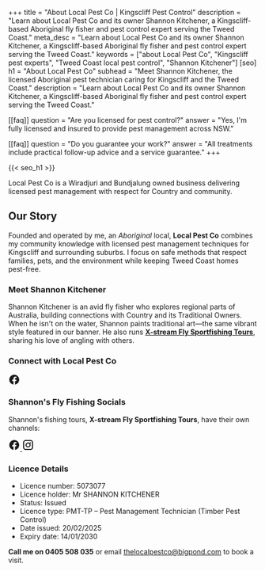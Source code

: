 +++
title = "About Local Pest Co | Kingscliff Pest Control"
description = "Learn about Local Pest Co and its owner Shannon Kitchener, a Kingscliff-based Aboriginal fly fisher and pest control expert serving the Tweed Coast."
meta_desc = "Learn about Local Pest Co and its owner Shannon Kitchener, a Kingscliff-based Aboriginal fly fisher and pest control expert serving the Tweed Coast."
keywords = ["about Local Pest Co", "Kingscliff pest experts", "Tweed Coast local pest control", "Shannon Kitchener"]
[seo]
h1 = "About Local Pest Co"
subhead = "Meet Shannon Kitchener, the licensed Aboriginal pest technician caring for Kingscliff and the Tweed Coast."
description = "Learn about Local Pest Co and its owner Shannon Kitchener, a Kingscliff-based Aboriginal fly fisher and pest control expert serving the Tweed Coast."

[[faq]]
question = "Are you licensed for pest control?"
answer = "Yes, I'm fully licensed and insured to provide pest management across NSW."

[[faq]]
question = "Do you guarantee your work?"
answer = "All treatments include practical follow-up advice and a service guarantee."
+++

{{< seo_h1 >}}

Local Pest Co is a Wiradjuri and Bundjalung owned business delivering licensed pest management with respect for Country and community.

## Our Story

Founded and operated by me, an *Aboriginal* local, **Local Pest Co** combines my community knowledge with licensed pest management techniques for Kingscliff and surrounding suburbs. I focus on safe methods that respect families, pets, and the environment while keeping Tweed Coast homes pest-free.

### Meet Shannon Kitchener

Shannon Kitchener is an avid fly fisher who explores regional parts of Australia, building connections with Country and its Traditional Owners. When he isn't on the water, Shannon paints traditional art—the same vibrant style featured in our banner. He also runs **[X-stream Fly Sportfishing Tours](https://www.facebook.com/xstreamfly/)**, sharing his love of angling with others.

### Connect with Local Pest Co

<div class="social-links">
  <a href="https://www.facebook.com/Localpestco/" aria-label="Local Pest Co on Facebook">
    <svg width="24" height="24" viewBox="0 0 24 24" fill="currentColor" aria-hidden="true"><path d="M22 12.07C22 6.46 17.52 2 12 2S2 6.46 2 12.07C2 17.1 5.66 21.23 10.44 22v-7.03H7.9v-2.9h2.54V9.84c0-2.5 1.49-3.89 3.77-3.89 1.09 0 2.23.2 2.23.2v2.46h-1.25c-1.23 0-1.62.77-1.62 1.56v1.87h2.77l-.44 2.9h-2.33V22C18.34 21.23 22 17.1 22 12.07z"/></svg>
  </a>
</div>

### Shannon's Fly Fishing Socials

Shannon's fishing tours, **X-stream Fly Sportfishing Tours**, have their own channels:

<div class="social-links">
  <a href="https://www.facebook.com/xstreamfly/" aria-label="X-stream Fly Sportfishing Tours on Facebook">
    <svg width="24" height="24" viewBox="0 0 24 24" fill="currentColor" aria-hidden="true"><path d="M22 12.07C22 6.46 17.52 2 12 2S2 6.46 2 12.07C2 17.1 5.66 21.23 10.44 22v-7.03H7.9v-2.9h2.54V9.84c0-2.5 1.49-3.89 3.77-3.89 1.09 0 2.23.2 2.23.2v2.46h-1.25c-1.23 0-1.62.77-1.62 1.56v1.87h2.77l-.44 2.9h-2.33V22C18.34 21.23 22 17.1 22 12.07z"/></svg>
  </a>
  <a href="https://www.instagram.com/xstream_fly/" aria-label="X-stream Fly Sportfishing Tours on Instagram">
    <svg width="24" height="24" viewBox="0 0 24 24" fill="currentColor" aria-hidden="true"><path d="M7 2C4.24 2 2 4.24 2 7v10c0 2.76 2.24 5 5 5h10c2.76 0 5-2.24 5-5V7c0-2.76-2.24-5-5-5H7zm10 2a3 3 0 013 3v10a3 3 0 01-3 3H7a3 3 0 01-3-3V7a3 3 0 013-3h10zm-5 3a5 5 0 100 10 5 5 0 000-10zm0 2a3 3 0 110 6 3 3 0 010-6zm4.5-2.75a1.25 1.25 0 100 2.5 1.25 1.25 0 000-2.5z"/></svg>
  </a>
</div>

### Licence Details

- Licence number: 5073077
- Licence holder: Mr SHANNON KITCHENER
- Status: Issued
- Licence type: PMT-TP – Pest Management Technician (Timber Pest Control)
- Date issued: 20/02/2025
- Expiry date: 14/01/2030

**Call me on 0405 508 035** or email [thelocalpestco@bigpond.com](mailto:thelocalpestco@bigpond.com) to book a visit.
